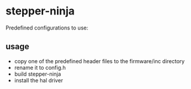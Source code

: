 # stepper-ninja

Predefined configurations to use:

## usage

- copy one of the predefined header files to the firmware/inc directory
- rename it to config.h
- build stepper-ninja
- install the hal driver
